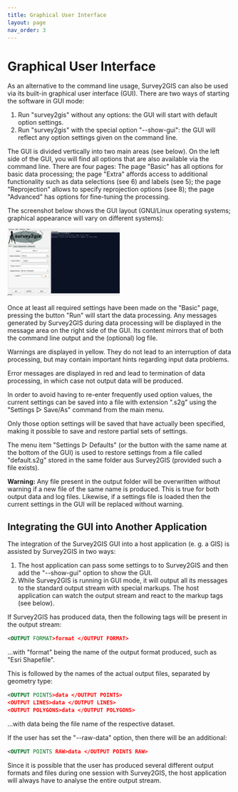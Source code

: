 ```yaml
---
title: Graphical User Interface
layout: page
nav_order: 3
---
```


# Graphical User Interface

As an alternative to the command line usage, Survey2GIS can also be used via its built-in graphical user interface (GUI). There are two ways of starting the software in GUI mode:

1. Run "survey2gis" without any options: the GUI will start with default option settings.
2. Run "survey2gis" with the special option "--show-gui": the GUI will reflect any option settings given on the command line.

The GUI is divided vertically into two main areas (see below). On the left side of the GUI, you will find all options that are also available via the command line. There are four pages: The page "Basic" has all options for basic data processing; the page "Extra" affords access to additional functionality such as data selections (see 6) and labels (see 5); the page "Reprojection" allows to specify reprojection options (see 8); the page "Advanced" has options for fine-tuning the processing.

The screenshot below shows the GUI layout (GNU/Linux operating systems; graphical appearance will vary on different systems):

<img src="img/20.jpg" style="max-width: 50%">

Once at least all required settings have been made on the "Basic" page, pressing the button "Run" will start the data processing. Any messages generated by Survey2GIS during data processing will be displayed in the message area on the right side of the GUI. Its content mirrors that of both the command line output and the (optional) log file.

Warnings are displayed in yellow. They do not lead to an interruption of data processing, but may contain important hints regarding input data problems.

Error messages are displayed in red and lead to termination of data processing, in which case not output data will be produced.

In order to avoid having to re-enter frequently used option values, the current settings can be saved into a file with extension ".s2g" using the "Settings ▷ Save/As" command from the main menu.

Only those option settings will be saved that have actually been specified, making it possible to save and restore partial sets of settings.

The menu item "Settings ▷ Defaults" (or the button with the same name at the bottom of the GUI) is used to restore settings from a file called "default.s2g" stored in the same folder aus Survey2GIS (provided such a file exists).

**Warning:** Any file present in the output folder will be overwritten without warning if a new file of the same name is produced. This is true for both output data and log files. Likewise, if a settings file is loaded then the current settings in the GUI will be replaced without warning.

## Integrating the GUI into Another Application

The integration of the Survey2GIS GUI into a host application (e. g. a GIS) is assisted by Survey2GIS in two ways:

1. The host application can pass some settings to to Survey2GIS and then add the "--show-gui" option to show the GUI.
2. While Survey2GIS is running in GUI mode, it will output all its messages to the standard output stream with special markups. The host application can watch the output stream and react to the markup tags (see below).

If Survey2GIS has produced data, then the following tags will be present in the output stream:

```xml
<OUTPUT FORMAT>format </OUTPUT FORMAT>
```

...with "format" being the name of the output format produced, such as "Esri Shapefile".

This is followed by the names of the actual output files, separated by geometry type:

```xml
<OUTPUT POINTS>data </OUTPUT POINTS>
<OUTPUT LINES>data </OUTPUT LINES>
<OUTPUT POLYGONS>data </OUTPUT POLYGONS>
```

...with data being the file name of the respective dataset.

If the user has set the "--raw-data" option, then there will be an additional:

```xml
<OUTPUT POINTS RAW>data </OUTPUT POINTS RAW>
```

Since it is possible that the user has produced several different output formats and files during one session with Survey2GIS, the host application will always have to analyse the entire output stream.
